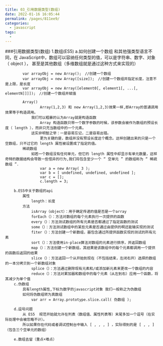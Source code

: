 ```yaml
---
title: 03_引用数据类型(数组)
date: 2022-01-16 16:05:44
permalink: /pages/811ee9/
categories:
  - javascript
tags:
  - 
---
```


###引用数据类型(数组)
	1.数组(ES5)
		a.如何创建一个数组
			和其他强类型语言不同，在 JavaScript中，数组可以容纳任何类型的值，可以是字符串、数字、对象（ object ），
			甚至是其他数组（多维数组就是通过这种方式来实现的）
			
			var arrayObj = new Array();　//创建一个数组
			var arrayObj = new Array([size]);　//创建一个数组并指定长度，注意不是上限，是长度
			var arrayObj = new Array([element0[, element1[, ...[, elementN]]]]);　//创建一个数组并赋值
			
			Array()
			 		Array(1,2,3) 和 new Array(1,2,3)效果一样,即Array的普通调用效果等于构造调用。
			 	我们可以粗暴的认为Array就是构造函数
					Array 构造函数只带一个数字参数的时候，该参数会被作为数组的预设长度（ length ），而非只充当数组中的一个元素。
				这实非明智之举：一是容易忘记，二是容易出错。
					更为关键的是，数组并没有预设长度这个概念。这样创建出来的只是一个空数组，只不过它的 length 属性被设置成了指定的值。
			稀疏数组
				如若一个数组没有任何单元，但它的 length 属性中却显示有单元数量，这样奇特的数据结构会导致一些怪异的行为,我们将包含至少一个 “ 空单元 ” 的数组称为 “ 稀疏数组 ”.
					var a = new Array( 3 );
					var b = [ undefined, undefined, undefined ];
					var c = [];
					c.length = 3;
				
		b.ES5中关于数组的api
			属性
				length：长度
			方法
				isArray（object）：用于确定传递的值是否是一个array
				forEach（）：方法对数组的每个元素执行一次提供的函数
				every（）：方法测试数组的所有元素是否都通过了指定函数的测试
				some（）：方法测试数组中的某些元素是否通过由提供的啊还能输实现的测试
				fiter（）：方法创建一个新数组，器包含通过所提供函数实现的测试的所有元素
				sort（）：方法使用in-place算法对数组的元素进行排序，并返回数组
				map（）：方法创建一个新数组，其结果是该数组中的每个元素都调用一个提供的函数后返回的结果
				slice（）：方法返回一个从开始到现在（不包括结束，左闭右开）选择的数组的一本分拷贝到一个新数组对象
				splice（）：方法通过删除现有元素和/或添加新元素来更改一个数组的内容
				reduce（）：方法对累加器和数组中的每个元素（从左到右）应用一个函数，将其减少为单个值			
		c.伪数组
			具有length属性,下标为数字的javascript对象 我们一般称之为伪数组
			如何将伪数组转为真数组
				var arr = Array.prototype.slice.call( 伪数组 );
				
		d.逗号问题
			从 ES5  规范开始就允许在列表（数组值、属性列表等）末尾多加一个逗号（在实际处理中会被忽略不计）。
			所以如果你在代码或者调试控制台中输入 [ , , , ] ，实际得到的是 [ , , ] （包含三个空单元的数组）

		e.数组去留（重点+难点）
			
		
		
		
			
			
		
